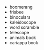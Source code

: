 - boomerang
- frisbee
- binoculars
- kaleidoscope
- word scramble
- telescope
- animals book
- cariappa book

